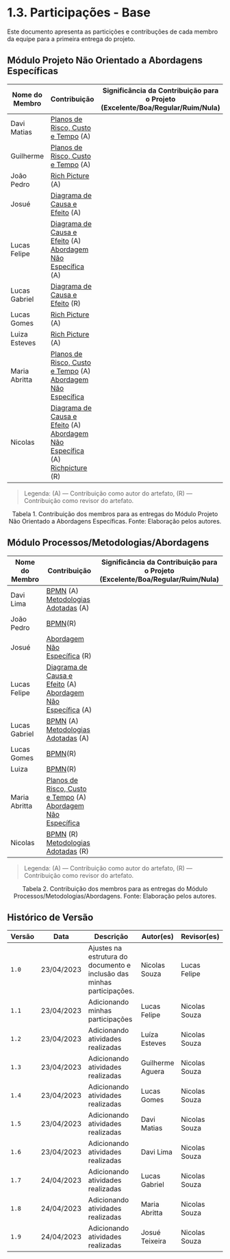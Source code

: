 # 1.3. Participações - Base

Este documento apresenta as particições e contribuções de cada membro da equipe para a primeira entrega do projeto.

## Módulo Projeto Não Orientado a Abordagens Específicas

| Nome do Membro | Contribuição                                                                                                                                                                                  | Significância da Contribuição para o Projeto<br/> (Excelente/Boa/Regular/Ruim/Nula) |
|----------------|-----------------------------------------------------------------------------------------------------------------------------------------------------------------------------------------------|-------------------------------------------------------------------------------------|
| Davi Matias    | [Planos de Risco, Custo e Tempo](./1.1.3.PlanoCustoRiscoTempo.md) (A)<br/>                                                                                                                    |                                                                                     |
| Guilherme      | [Planos de Risco, Custo e Tempo](./1.1.3.PlanoCustoRiscoTempo.md) (A)<br/>                                                                                                                    |                                                                                     |
| João Pedro     | [Rich Picture](./1.Base/1.1.2.RichPicture.md) (A)                                                                                                                                             |                                                                                     |
| Josué          | [Diagrama de Causa e Efeito](./1.Base/1.1.1.CausaEfeito.md) (A)                                                                                                                               |                                                                                     |
| Lucas Felipe   | [Diagrama de Causa e Efeito](./1.Base/1.1.1.CausaEfeito.md) (A)<br/>[Abordagem Não Específica](./1.Base/1.1.AbordagemNaoEspecifica) (A)                                                       |                                                                                     |
| Lucas Gabriel  | [Diagrama de Causa e Efeito](./1.Base/1.1.1.CausaEfeito.md) (R)                                                                                                                               |                                                                                     |
| Lucas Gomes    | [Rich Picture](./1.Base/1.1.2.RichPicture.md) (A)                                                                                                                                             |                                                                                     |
| Luiza Esteves  | [Rich Picture](./1.Base/1.1.2.RichPicture.md) (A)                                                                                                                                             |                                                                                     |
| Maria Abritta  | [Planos de Risco, Custo e Tempo](./1.1.3.PlanoCustoRiscoTempo.md) (A)<br/> [Abordagem Não Específica](./1.Base/1.1.AbordagemNaoEspecifica)                                                    |                                                                                     |
| Nicolas        | [Diagrama de Causa e Efeito](./1.Base/1.1.1.CausaEfeito.md) (A)<br/>[Abordagem Não Específica](./1.Base/1.1.AbordagemNaoEspecifica) (A)<br/> [Richpicture](./1.Base/1.1.2.RichPicture.md) (R) |                                                                                     |

> Legenda: (A) — Contribuição como autor do artefato, (R) — Contribuição como revisor do artefato.

<div style="text-align: center"> Tabela 1. Contribuição dos membros para as entregas do Módulo Projeto Não Orientado a Abordagens Específicas. Fonte: Elaboração pelos autores.</div>

## Módulo Processos/Metodologias/Abordagens

| Nome do Membro | Contribuição                                                                                                                               | Significância da Contribuição para o Projeto <br/> (Excelente/Boa/Regular/Ruim/Nula) |
|----------------|--------------------------------------------------------------------------------------------------------------------------------------------|--------------------------------------------------------------------------------------|
| Davi Lima      | [BPMN](./1.Base/1.2.2.ModelagemBPMN.md) (A)<br>[Metodologias Adotadas](./1.Base/1.2.1.MetodologiasAdotadas.md) (A)<br>                     |                                                                                      |
| João Pedro     | [BPMN](./1.Base/1.2.2.ModelagemBPMN.md)(R)                                                                                                 |                                                                                      |
| Josué          | [Abordagem Não Específica](./1.Base/1.1.AbordagemNaoEspecifica) (R)                                                                        |                                                                                      |
| Lucas Felipe   | [Diagrama de Causa e Efeito](./1.Base/1.1.1.CausaEfeito.md) (A)<br/>[Abordagem Não Específica](./1.Base/1.1.AbordagemNaoEspecifica) (A)    |                                                                                      |
| Lucas Gabriel  | [BPMN](./1.Base/1.2.2.ModelagemBPMN.md) (A)<br>[Metodologias Adotadas](./1.Base/1.2.1.MetodologiasAdotadas.md) (A)<br>                     |                                                                                      |
| Lucas Gomes    | [BPMN](./1.Base/1.2.2.ModelagemBPMN.md)(R)                                                                                                 |                                                                                      |
| Luiza          | [BPMN](./1.Base/1.2.2.ModelagemBPMN.md)(R)                                                                                                 |                                                                                      |
| Maria Abritta  | [Planos de Risco, Custo e Tempo](./1.1.3.PlanoCustoRiscoTempo.md) (A)<br/> [Abordagem Não Específica](./1.Base/1.1.AbordagemNaoEspecifica) |                                                                                      |
| Nicolas        | [BPMN](./1.Base/1.2.2.ModelagemBPMN.md) (R)<br/>[Metodologias Adotadas](./1.Base/1.2.1.MetodologiasAdotadas.md) (R)<br/>                   |                                                                                      |

> Legenda: (A) — Contribuição como autor do artefato, (R) — Contribuição como revisor do artefato.

<div style="text-align: center"> Tabela 2. Contribuição dos membros para as entregas do Módulo Processos/Metodologias/Abordagens. Fonte: Elaboração pelos autores.</div>

## Histórico de Versão

| Versão | Data       | Descrição                                                              | Autor(es)        | Revisor(es)   |
|--------|------------|------------------------------------------------------------------------|------------------|---------------|
| `1.0`  | 23/04/2023 | Ajustes na estrutura do documento e inclusão das minhas participações. | Nicolas Souza    | Lucas Felipe  |
| `1.1`  | 23/04/2023 | Adicionando minhas participações                                       | Lucas Felipe     | Nicolas Souza |
| `1.2`  | 23/04/2023 | Adicionando atividades realizadas                                      | Luíza Esteves    | Nicolas Souza |
| `1.3`  | 23/04/2023 | Adicionando atividades realizadas                                      | Guilherme Aguera | Nicolas Souza |
| `1.4`  | 23/04/2023 | Adicionando atividades realizadas                                      | Lucas Gomes      | Nicolas Souza |
| `1.5`  | 23/04/2023 | Adicionando atividades realizadas                                      | Davi Matias      | Nicolas Souza |
| `1.6`  | 23/04/2023 | Adicionando atividades realizadas                                      | Davi Lima        | Nicolas Souza |
| `1.7`  | 24/04/2023 | Adicionando atividades realizadas                                      | Lucas Gabriel    | Nicolas Souza |
| `1.8`  | 24/04/2023 | Adicionando atividades realizadas                                      | Maria Abritta    | Nicolas Souza |
| `1.9`  | 24/04/2023 | Adicionando atividades realizadas                                      | Josué Teixeira   | Nicolas Souza |
